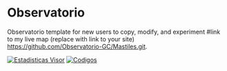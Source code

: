 # Observatorio
Observatorio template for new users to copy, modify, and experiment
#link to my live map (replace with link to your site)
https://github.com/Observatorio-GC/Mastiles.git.

[![Estadisticas Visor](https://github-readme-stats.vercel.app/api/?username=Observatorio-GC&locale=es&include_all_commits=true&count_private=false&theme=react&repo=Observatorio)](https://observatorio-gc.github.io/Observatorio/)
[![Codigos](https://github-readme-stats.vercel.app/api/top-langs/?username=Observatorio-GC&repo=Observatorio)](https://observatorio-gc.github.io/Observatorio/)


